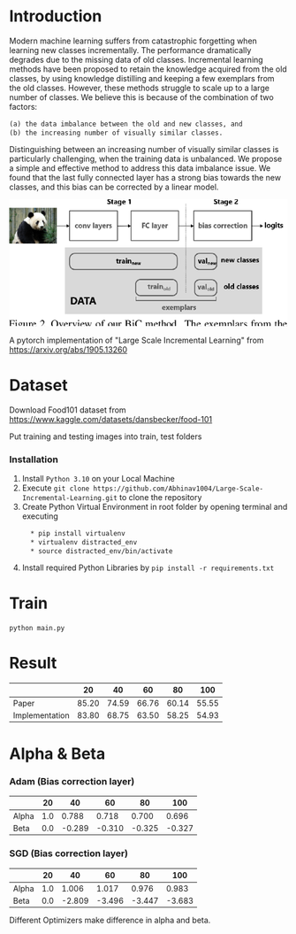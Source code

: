 # Introduction

Modern machine learning suffers from catastrophic forgetting when learning new classes incrementally. The performance dramatically degrades due to the missing data of old classes. Incremental learning methods have been proposed to retain the knowledge acquired from the old classes, by using knowledge distilling and keeping a few exemplars
from the old classes. However, these methods struggle to scale up to a large number of classes. 
We believe this is because of the combination of two factors:   
	
	(a) the data imbalance between the old and new classes, and     
	(b) the increasing number of visually similar classes.  

Distinguishing between an increasing number of visually similar classes is particularly challenging, when the training data is unbalanced. We propose a simple and effective method to address this data imbalance issue. We found that the last fully connected layer has a strong bias towards the new classes, and this bias can be corrected by a linear model.

![](/images/incremental_learning.png)


A pytorch implementation of "Large Scale Incremental Learning" from https://arxiv.org/abs/1905.13260

# Dataset
Download Food101 dataset from https://www.kaggle.com/datasets/dansbecker/food-101

Put training and testing images into train, test folders

### Installation 

1. Install `Python 3.10` on your Local Machine 
2. Execute `git clone https://github.com/Abhinav1004/Large-Scale-Incremental-Learning.git` to clone the repository
3. Create Python Virtual Environment in root folder by opening terminal and executing
    ```
      * pip install virtualenv
      * virtualenv distracted_env
      * source distracted_env/bin/activate
     ```
4. Install required Python Libraries by `pip install -r requirements.txt`



# Train
```
python main.py

```

# Result

|    |  20  |  40  |  60  |  80  |  100  |
| ---- | ---- | ---- | ---- | ---- | ---- |
|  Paper  | 85.20 | 74.59 | 66.76 | 60.14 | 55.55 |
|  Implementation  | 83.80| 68.75| 63.50| 58.25| 54.93 |



# Alpha & Beta

### Adam (Bias correction layer)
|     |  20  |  40  |  60  |  80  |  100  |
| --- | ---- | ---- | ---- | ---- | ---- |
| Alpha | 1.0 | 0.788 | 0.718 | 0.700 | 0.696 |
| Beta | 0.0 | -0.289 | -0.310 | -0.325 | -0.327 |

### SGD (Bias correction layer)
|     |  20  |  40  |  60  |  80  |  100  |
| --- | ---- | ---- | ---- | ---- | ---- |
| Alpha | 1.0 | 1.006 | 1.017 | 0.976 | 0.983 |
| Beta | 0.0 | -2.809 | -3.496 | -3.447 | -3.683 |

Different Optimizers make difference in alpha and beta.

